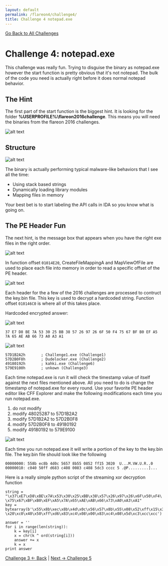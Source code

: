 ```yaml
---
layout: default
permalink: /flareon4/challenge4/
title: Challenge 4 notepad.exe
---
```


[Go Back to All Challenges](https://securedorg.github.io/flareon4)

# Challenge 4: notepad.exe #

This challenge was really fun. Trying to disguise the binary as notepad.exe however the start function is pretty obvious that it's not notepad. The bulk of the code you need is actually right before it does normal notepad behavior.

## The Hint ##

The first part of the start function is the biggest hint. It is looking for the folder **%USERPROFILE%\flareon2016challenge**. This means you will need the binaries from the flareon 2016 challenges.

![alt text](https://securedorg.github.io/flareon4/images/ch4_hint.png "hint")

## Structure ##

![alt text](https://securedorg.github.io/flareon4/images/ch3_diagram.png "diagram")

The binary is actually performing typical malware-like behaviors that I see all the time:

* Using stack based strings
* Dynamically loading library modules
* Mapping files in memory

Your best bet is to start labeling the API calls in IDA so you know what is going on.

## The PE Header Fun ##

The next hint, is the message box that appears when you have the right exe files in the right order. 

![alt text](https://securedorg.github.io/flareon4/images/ch4_messagebox.png "messagebox")

In function offset `01014E20`, CreateFileMappingA and MapViewOfFile are used to place each file into memory in order to read a specific offset of the PE header.

![alt text](https://securedorg.github.io/flareon4/images/ch4_header.png "header")

Each header for the a few of the 2016 challenges are processed to contruct the key.bin file. This key is used to decrypt a hardcoded string. Function offset `010146C0` is where all of this takes place.

Hardcoded encrypted answer:

![alt text](https://securedorg.github.io/flareon4/images/ch4_answer.png "answer")

```
37 E7 D8 BE 7A 53 30 25 BB 38 57 26 97 26 6F 50 F4 75 67 BF B0 EF A5 7A 65 AE AB 66 73 A0 A3 A1
```

![alt text](https://securedorg.github.io/flareon4/images/ch4_headercheck.png "header check")

```
57D1B2A2h       ; Challenge1.exe (Challenge1)
57D2B0F8h       ; Dudelocker.exe (Challenge2)
49180192h       ; kahki.exe (Challenge6)
579E9100h       ; unkown (Challenge3)

```

Each time notepad.exe is run it will check the timestamp value of itself against the next files mentioned above. All you need to do is change the timestamp of notepad.exe for every round. Use your favorite PE header editor like CFF Explorer and make the following modifications each time you run notepad.exe.

1. do not modify
2. modify 48025287 to 57D1B2A2
3. modify 57D1B2A2 to 57D2B0F8
4. modify 57D2B0F8 to 49180192
5. modify 49180192 to 579E9100

![alt text](https://securedorg.github.io/flareon4/images/ch4_cff.png "CFF Explorer")

Each time you run notepad.exe it will write a portion of the key to the key.bin file. The key.bin file should look like the following

```
00000000: 558b ec8b 4d0c 5657 8b55 0852 ff15 3020  U...M.VW.U.R..0
00000010: c040 50ff d683 c408 0083 c408 5dc3 cccc 5 .@P.........]...
```

Here is a really simple python script of the streaming xor decryption function

```
string = "\x37\xE7\xD8\xBE\x7A\x53\x30\x25\xBB\x38\x57\x26\x97\x26\x6F\x50\xF4\
\x75\x67\xBF\xB0\xEF\xA5\x7A\x65\xAE\xAB\x66\x73\xA0\xA3\xA1"
key = bytearray(b'\x55\x8b\xec\x8b\x4d\x0c\x56\x57\x8b\x55\x08\x52\xff\x15\x30\
\x20\xc0\x40\x50\xff\xd6\x83\xc4\x08\x00\x83\xc4\x08\x5d\xc3\xcc\xcc')

answer = ''
for i in range(len(string)):
    k = key[i]
    x = chr(k ^ ord(string[i]))
    answer += x
    k = x
print answer
```

[Challenge 3 <- Back](https://securedorg.github.io/flareon4/challenge3) | [Next -> Challenge 5](https://securedorg.github.io/flareon4/challenge5)